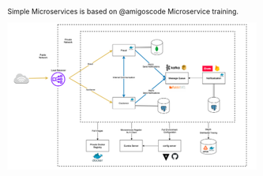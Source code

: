 Simple Microservices is based on @amigoscode Microservice training.

![img.png](amigoscode-microservices-diagram.png)

